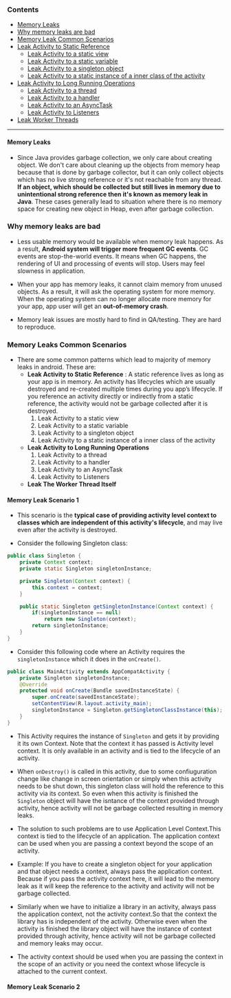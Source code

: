 ### Contents
* [Memory Leaks](#memory-leaks)
* [Why memory leaks are bad](#why-memory-leaks-are-bad)
* [Memory Leak Common Scenarios](#memory-leak-common-scenarios)
* [Leak Activity to Static Reference](#leak-activity-to-static-reference)
     * [Leak Activity to a static view](#leak-activity-to-a-static-view)
     * [Leak Activity to a static variable](#leak-activity-to-a-static-variable)
     * [Leak Activity to a singleton object](#leak-activity-to-a-singleton-object)
     * [Leak Activity to a static instance of a inner class of the activity](#leak-activity-to-a-static-instance-of-a-inner-class-of-the-activity)
* [Leak Activity to Long Running Operations](#leak-activity-to-long-running-operations)
     * [Leak Activity to a thread](#) 
     * [Leak Activity to a handler](#)
     * [Leak Activity to an AsyncTask](#)
     * [Leak Activity to Listeners](#)
* [Leak Worker Threads](#leak-worker-threads)

    

-------------------    

#### Memory Leaks 

* Since Java provides garbage collection, we only care about creating object. We don't care about cleaning up the objects from memory heap because that is done by garbage collector, but it can only collect objects which has no live strong reference or it's not reachable from any thread. **If an object, which should be collected but still lives in memory due to unintentional strong reference then it's known as memory leak in Java**. These cases generally lead to situation where  there is no memory space for creating new object in Heap, even after garbage collection.

### Why memory leaks are bad

* Less usable memory would be available when memory leak happens. As a result, **Android system will trigger more frequent GC events**. GC events are stop-the-world events. It means when GC happens, the rendering of UI and processing of events will stop. Users may feel slowness in application.

* When your app has memory leaks, it cannot claim memory from unused objects. As a result, it will ask the operating system for more memory. When the operating system can no longer allocate more memory for your app, app user will get an **out-of-memory crash**.

* Memory leak issues are mostly hard to find in QA/testing. They are hard to reproduce.

### Memory Leaks Common Scenarios

* There are some common patterns which lead to majority of memory leaks in android. These are:
   * **Leak Activity to Static Reference** : A static reference lives as long as your app is in memory. An activity has lifecycles which are usually destroyed and re-created multiple times during you app’s lifecycle. If you reference an activity directly or indirectly from a static reference, the activity would not be garbage collected after it is destroyed.
      1. Leak Activity to a static view
      2. Leak Activity to a static variable
      3. Leak Activity to a singleton object
      4. Leak Activity to a static instance of a inner class of the activity 
   * **Leak Activity to Long Running Operations**
      1. Leak Activity to a thread 
      2. Leak Activity to a handler
      3. Leak Activity to an AsyncTask
      4. Leak Activity to Listeners
   * **Leak The Worker Thread Itself**
      
#### Memory Leak Scenario 1

* This scenario is the **typical case of providing activity level context to classes which are independent of this activity's lifecycle**, and may live even after the activity is destroyed.

* Consider the following Singleton class:

```java
public class Singleton {
    private Context context;
    private static Singleton singletonInstance;

    private Singleton(Context context) {
        this.context = context;
    }

    public static Singleton getSingletonInstance(Context context) {
        if(singletonInstance == null)
            return new Singleton(context);
        return singletonInstance;
    }
}
```

* Consider this following code where an Activity requires the ```singletonInstance``` which it does in the ```onCreate()```. 

```java
public class MainActivity extends AppCompatActivity {
    private Singleton singletonInstance;
    @Override
    protected void onCreate(Bundle savedInstanceState) {
        super.onCreate(savedInstanceState);
        setContentView(R.layout.activity_main);
        singletonInstance = Singleton.getSingletonClassInstance(this);
    }
}
```

* This Activity requires the instance of ```Singleton``` and gets it by providing it its own Context. Note that the context it has passed is Activity level context. It is only available in an activity and is tied to the lifecycle of an activity. 

* When ```onDestroy()``` is called in this activity, due to some confiuguration change like change in screen orientation or simply when this activity needs to be shut down, this singleton class will hold the reference to this activity via its context. So even when this activity is finished the ```Singleton``` object will have the isntance of the context provided through activity, hence activity will not be garbage collected resulting in memory leaks. 

* The solution to such problems are to use Application Level Context.This context is tied to the lifecycle of an application. The application context can be used when you are passing a context beyond the scope of an activity.

* Example: If you have to create a singleton object for your application and that object needs a context, always pass the application context. Because if you pass the activity context here, it will lead to the memory leak as it will keep the reference to the activity and activity will not be garbage collected.

* Similarly when we have to initialize a library in an activity, always pass the application context, not the activity context.So that the context the library has is independent of the activity. Otherwise even when the activity is finished the library object will have the instance of context provided through activity, hence activity will not be garbage collected and memory leaks may occur.

* The activity context should be used when you are passing the context in the scope of an activity or you need the context whose lifecycle is attached to the current context.

#### Memory Leak Scenario 2




